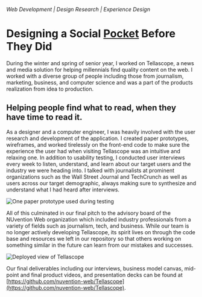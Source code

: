 _Web Development | Design Research | Experience Design_
# Designing a Social [Pocket](https://getpocket.com/) Before They Did
During the winter and spring of senior year, I worked on Tellascope, a news and media solution for helping millennials find quality content on the web. I worked with a diverse group of people including those from journalism, marketing, business, and computer science and was a part of the products realization from idea to production.

## Helping people find what to read, when they have time to read it.
As a designer and a computer engineer, I was heavily involved with the user research and development of the application. I created paper prototypes, wireframes, and worked tirelessly on the front-end code to make sure the experience the user had when visiting Tellascope was an intuitive and relaxing one. In addition to usability testing, I conducted user interviews every week to listen, understand, and learn about our target users and the industry we were heading into. I talked with journalists at prominent organizations such as the Wall Street Journal and TechCrunch as well as users across our target demographic, always making sure to synthesize and understand what I had heard after interviews.

![One paper prototype used during testing](https://firebasestorage.googleapis.com/v0/b/brianlichliter-2018.appspot.com/o/Tellascope%2Ftellascope-2.jpeg?alt=media&token=48af6eb6-4558-47bd-850c-6465efea0160)

All of this culminated in our final pitch to the advisory board of the NUvention Web organization which included industry professionals from a variety of fields such as journalism, tech, and business. While our team is no longer actively developing Tellascope, its spirit lives on through the code base and resources we left in our repository so that others working on something similar in the future can learn from our mistakes and successes.

![Deployed view of Tellascope](https://firebasestorage.googleapis.com/v0/b/brianlichliter-2018.appspot.com/o/Tellascope%2FTellascope-4.png?alt=media&token=8c9b7817-f945-4712-a871-9569ff54e1e1npm)

Our final deliverables including our interviews, business model canvas, mid-point and final product videos, and presentation decks can be found at [https://github.com/nuvention-web/Tellascope](https://github.com/nuvention-web/Tellascope).